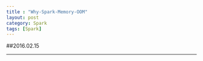 ```yaml
---
title : "Why-Spark-Memory-OOM"
layout: post
category: Spark
tags: [Spark]
---
```


##2016.02.15

---

